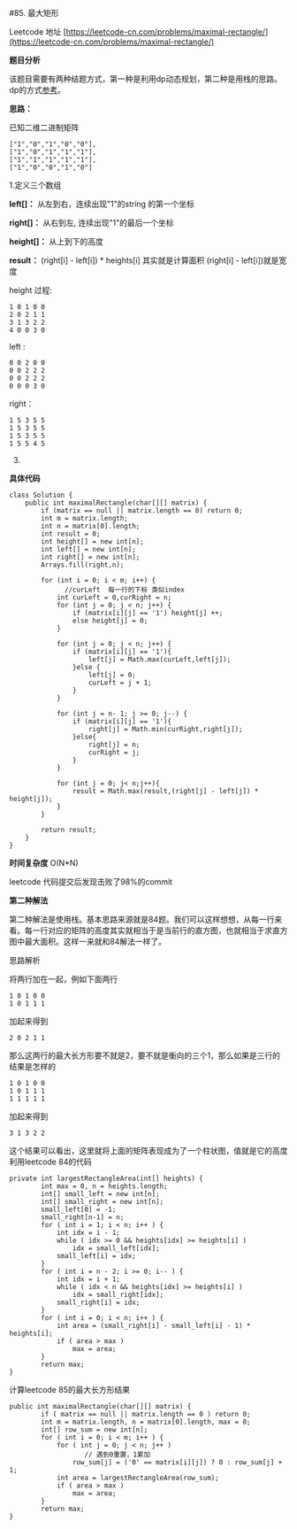 #85. 最大矩形

Leetcode 地址 [https://leetcode-cn.com/problems/maximal-rectangle/](https://leetcode-cn.com/problems/maximal-rectangle/)

**题目分析**

该题目需要有两种结题方式，第一种是利用dp动态规划，第二种是用栈的思路。dp的方式[参考](https://leetcode.com/problems/maximal-rectangle/discuss/29054/share-my-dp-solution)。

**思路：** 

已知二维二进制矩阵

```
["1","0","1","0","0"],
["1","0","1","1","1"],
["1","1","1","1","1"],
["1","0","0","1","0"]
```

1.定义三个数组

**left[]：** 从左到右，连续出现"1"的string 的第一个坐标

**right[]：** 从右到左, 连续出现"1"的最后一个坐标

**height[]：** 从上到下的高度

**result：** (right[i] - left[i]) * heights[i] 其实就是计算面积 (right[i] - left[i])就是宽度

height 过程:

```
1 0 1 0 0
2 0 2 1 1
3 1 3 2 2
4 0 0 3 0
```

left :

```
0 0 2 0 0
0 0 2 2 2
0 0 2 2 2
0 0 0 3 0
```
right：

```
1 5 3 5 5
1 5 3 5 5
1 5 3 5 5
1 5 5 4 5
```
3.

**具体代码**

```
class Solution {
    public int maximalRectangle(char[][] matrix) {
        if (matrix == null || matrix.length == 0) return 0;
        int m = matrix.length;
        int n = matrix[0].length;
        int result = 0;
        int height[] = new int[n];
        int left[] = new int[n];
        int right[] = new int[n];
        Arrays.fill(right,n);

        for (int i = 0; i < m; i++) {
        	  //curLeft  每一行的下标 类似index
            int curLeft = 0,curRight = n;
            for (int j = 0; j < n; j++) {
                if (matrix[i][j] == '1') height[j] ++;
                else height[j] = 0;
            }

            for (int j = 0; j < n; j++) {
                if (matrix[i][j] == '1'){
                    left[j] = Math.max(curLeft,left[j]);
                }else {
                    left[j] = 0;
                    curLeft = j + 1;
                }
            }

            for (int j = n- 1; j >= 0; j--) {
                if (matrix[i][j] == '1'){
                    right[j] = Math.min(curRight,right[j]);
                }else{
                    right[j] = n;
                    curRight = j;
                }
            }

            for (int j = 0; j< n;j++){
                result = Math.max(result,(right[j] - left[j]) * height[j]);
            }
        }

        return result;
    }
}
```
**时间复杂度** O(N*N) 

leetcode 代码提交后发现击败了98%的commit

**第二种解法**

第二种解法是使用栈。基本思路来源就是84题。我们可以这样想想，从每一行来看。每一行对应的矩阵的高度其实就相当于是当前行的直方图，也就相当于求直方图中最大面积。这样一来就和84解法一样了。

思路解析

将两行加在一起，例如下面两行

```
1 0 1 0 0
1 0 1 1 1
```
加起来得到

```
2 0 2 1 1
```
那么这两行的最大长方形要不就是2，要不就是衡向的三个1，那么如果是三行的结果是怎样的

```
1 0 1 0 0
1 0 1 1 1
1 1 1 1 1
```
加起来得到

```
3 1 3 2 2
```
这个结果可以看出，这里就将上面的矩阵表现成为了一个柱状图，值就是它的高度利用leetcode 84的代码

```
private int largestRectangleArea(int[] heights) {
        int max = 0, n = heights.length;
        int[] small_left = new int[n];
        int[] small_right = new int[n];
        small_left[0] = -1;
        small_right[n-1] = n;
        for ( int i = 1; i < n; i++ ) {
            int idx = i - 1;
            while ( idx >= 0 && heights[idx] >= heights[i] )
                idx = small_left[idx];
            small_left[i] = idx;
        }
        for ( int i = n - 2; i >= 0; i-- ) {
            int idx = i + 1;
            while ( idx < n && heights[idx] >= heights[i] )
                idx = small_right[idx];
            small_right[i] = idx;
        }
        for ( int i = 0; i < n; i++ ) {
            int area = (small_right[i] - small_left[i] - 1) * heights[i];
            if ( area > max )
                max = area;
        }
        return max;
}
```

计算leetcode 85的最大长方形结果

```
public int maximalRectangle(char[][] matrix) {
        if ( matrix == null || matrix.length == 0 ) return 0;
        int m = matrix.length, n = matrix[0].length, max = 0;
        int[] row_sum = new int[n];
        for ( int i = 0; i < m; i++ ) {
            for ( int j = 0; j < n; j++ )
            	   // 遇到0重置，1累加
                row_sum[j] = ('0' == matrix[i][j]) ? 0 : row_sum[j] + 1;
            int area = largestRectangleArea(row_sum);
            if ( area > max )
                max = area;
        }
        return max;
}

```


